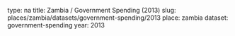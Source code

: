 type: na
title: Zambia / Government Spending (2013)
slug: places/zambia/datasets/government-spending/2013
place: zambia
dataset: government-spending
year: 2013
